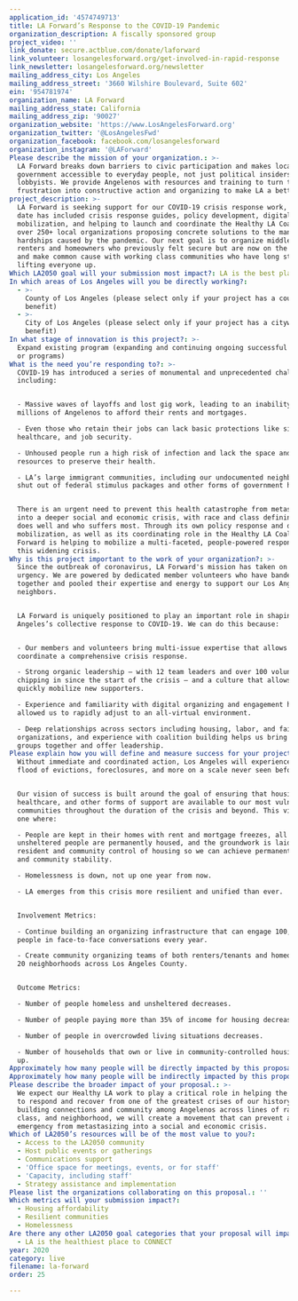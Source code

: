```yaml
---
application_id: '4574749713'
title: LA Forward’s Response to the COVID-19 Pandemic
organization_description: A fiscally sponsored group
project_video: ''
link_donate: secure.actblue.com/donate/laforward
link_volunteer: losangelesforward.org/get-involved-in-rapid-response
link_newsletter: losangelesforward.org/newsletter
mailing_address_city: Los Angeles
mailing_address_street: '3660 Wilshire Boulevard, Suite 602'
ein: '954781974'
organization_name: LA Forward
mailing_address_state: California
mailing_address_zip: '90027'
organization_website: 'https://www.LosAngelesForward.org'
organization_twitter: '@LosAngelesFwd'
organization_facebook: facebook.com/losangelesforward
organization_instagram: '@LAForward'
Please describe the mission of your organization.: >-
  LA Forward breaks down barriers to civic participation and makes local
  government accessible to everyday people, not just political insiders and
  lobbyists. We provide Angelenos with resources and training to turn their
  frustration into constructive action and organizing to make LA a better place.
project_description: >-
  LA Forward is seeking support for our COVID-19 crisis response work, which to
  date has included crisis response guides, policy development, digital
  mobilization, and helping to launch and coordinate the Healthy LA Coalition of
  over 250+ local organizations proposing concrete solutions to the many
  hardships caused by the pandemic. Our next goal is to organize middle class
  renters and homeowners who previously felt secure but are now on the brink,
  and make common cause with working class communities who have long struggled —
  lifting everyone up.
Which LA2050 goal will your submission most impact?: LA is the best place to LIVE
In which areas of Los Angeles will you be directly working?:
  - >-
    County of Los Angeles (please select only if your project has a countywide
    benefit)
  - >-
    City of Los Angeles (please select only if your project has a citywide
    benefit)
In what stage of innovation is this project?: >-
  Expand existing program (expanding and continuing ongoing successful projects
  or programs)
What is the need you’re responding to?: >-
  COVID-19 has introduced a series of monumental and unprecedented challenges,
  including: 


  - Massive waves of layoffs and lost gig work, leading to an inability for
  millions of Angelenos to afford their rents and mortgages. 

  - Even those who retain their jobs can lack basic protections like sick leave,
  healthcare, and job security.

  - Unhoused people run a high risk of infection and lack the space and
  resources to preserve their health.

  - LA’s large immigrant communities, including our undocumented neighbors, are
  shut out of federal stimulus packages and other forms of government help.


  There is an urgent need to prevent this health catastrophe from metastasizing
  into a deeper social and economic crisis, with race and class defining who
  does well and who suffers most. Through its own policy response and digital
  mobilization, as well as its coordinating role in the Healthy LA Coalition, LA
  Forward is helping to mobilize a multi-faceted, people-powered response to
  this widening crisis.
Why is this project important to the work of your organization?: >-
  Since the outbreak of coronavirus, LA Forward's mission has taken on new
  urgency. We are powered by dedicated member volunteers who have banded
  together and pooled their expertise and energy to support our Los Angeles
  neighbors. 


  LA Forward is uniquely positioned to play an important role in shaping Los
  Angeles’s collective response to COVID-19. We can do this because:


  - Our members and volunteers bring multi-issue expertise that allows us to
  coordinate a comprehensive crisis response.

  - Strong organic leadership — with 12 team leaders and over 100 volunteers
  chipping in since the start of the crisis — and a culture that allows us to
  quickly mobilize new supporters.

  - Experience and familiarity with digital organizing and engagement has
  allowed us to rapidly adjust to an all-virtual environment. 

  - Deep relationships across sectors including housing, labor, and faith
  organizations, and experience with coalition building helps us bring diverse
  groups together and offer leadership.
Please explain how you will define and measure success for your project.: >-
  Without immediate and coordinated action, Los Angeles will experience an epic
  flood of evictions, foreclosures, and more on a scale never seen before. 


  Our vision of success is built around the goal of ensuring that housing,
  healthcare, and other forms of support are available to our most vulnerable
  communities throughout the duration of the crisis and beyond. This vision is
  one where:

  - People are kept in their homes with rent and mortgage freezes, all
  unsheltered people are permanently housed, and the groundwork is laid for more
  resident and community control of housing so we can achieve permanent housing
  and community stability.

  - Homelessness is down, not up one year from now. 

  - LA emerges from this crisis more resilient and unified than ever.


  Involvement Metrics:

  - Continue building an organizing infrastructure that can engage 100,000
  people in face-to-face conversations every year.

  - Create community organizing teams of both renters/tenants and homeowners in
  20 neighborhoods across Los Angeles County. 


  Outcome Metrics:

  - Number of people homeless and unsheltered decreases.

  - Number of people paying more than 35% of income for housing decreases.

  - Number of people in overcrowded living situations decreases.

  - Number of households that own or live in community-controlled housing goes
  up.
Approximately how many people will be directly impacted by this proposal?: '100000'
Approximately how many people will be indirectly impacted by this proposal?: '3000000'
Please describe the broader impact of your proposal.: >-
  We expect our Healthy LA work to play a critical role in helping the LA region
  to respond and recover from one of the greatest crises of our history. By
  building connections and community among Angelenos across lines of race,
  class, and neighborhood, we will create a movement that can prevent a health
  emergency from metastasizing into a social and economic crisis.
Which of LA2050’s resources will be of the most value to you?:
  - Access to the LA2050 community
  - Host public events or gatherings
  - Communications support
  - 'Office space for meetings, events, or for staff'
  - 'Capacity, including staff'
  - Strategy assistance and implementation
Please list the organizations collaborating on this proposal.: ''
Which metrics will your submission impact?:
  - Housing affordability
  - Resilient communities
  - Homelessness
Are there any other LA2050 goal categories that your proposal will impact?:
  - LA is the healthiest place to CONNECT
year: 2020
category: live
filename: la-forward
order: 25

---
```

